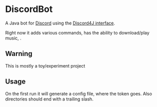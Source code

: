 # DiscordBot

A Java bot for [Discord](discordapp.com) using the [Discord4J interface](https://github.com/austinv11/Discord4J/).

Right now it adds various commands, has the ability to download/play music, .

## Warning

This is mostly a toy/experiment project 

## Usage

On the first run it will generate a config file, where the token goes. Also directories should end with a trailing slash.


